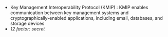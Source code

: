 - Key Management Interoperability Protocol (KMIP) : KMIP enables communication between key management systems and cryptographically-enabled applications, including email, databases, and storage devices
- *12 factor: secret*
